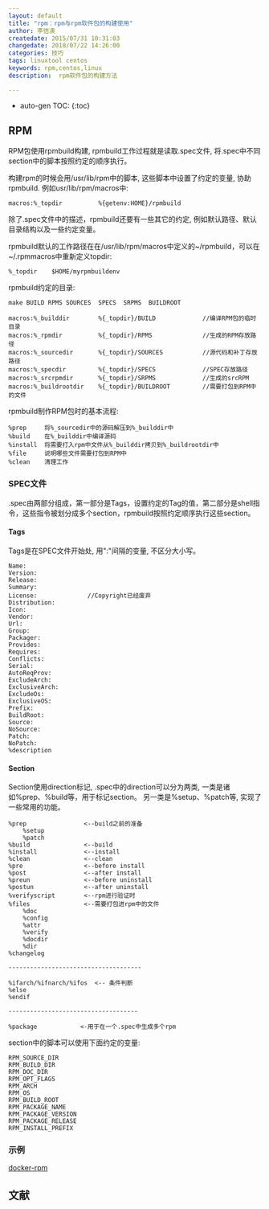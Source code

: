 ```yaml
---
layout: default
title: "rpm：rpm与rpm软件包的构建使用"
author: 李佶澳
createdate: 2015/07/31 10:31:03
changedate: 2018/07/22 14:26:00
categories: 技巧
tags: linuxtool centos
keywords: rpm,centos,linux
description:  rpm软件包的构建方法

---
```


* auto-gen TOC:
{:toc}

## RPM

RPM包使用rpmbuild构建, rpmbuild工作过程就是读取.spec文件, 将.spec中不同section中的脚本按照约定的顺序执行。

构建rpm的时候会用/usr/lib/rpm中的脚本, 这些脚本中设置了约定的变量, 协助rpmbuild. 例如usr/lib/rpm/macros中:

	macros:%_topdir          %{getenv:HOME}/rpmbuild

除了.spec文件中的描述，rpmbuild还要有一些其它的约定, 例如默认路径、默认目录结构以及一些约定变量。

rpmbuild默认的工作路径在在/usr/lib/rpm/macros中定义的~/rpmbuild，可以在~/.rpmmacros中重新定义topdir:

	%_topdir    $HOME/myrpmbuildenv

rpmbuild约定的目录:

	make BUILD RPMS SOURCES  SPECS  SRPMS  BUILDROOT

	macros:%_builddir        %{_topdir}/BUILD             //编译RPM包的临时目录
	macros:%_rpmdir          %{_topdir}/RPMS              //生成的RPM存放路径
	macros:%_sourcedir       %{_topdir}/SOURCES           //源代码和补丁存放路径
	macros:%_specdir         %{_topdir}/SPECS             //SPEC存放路径
	macros:%_srcrpmdir       %{_topdir}/SRPMS             //生成的srcRPM
	macros:%_buildrootdir    %{_topdir}/BUILDROOT         //需要打包到RPM中的文件

rpmbuild制作RPM包时的基本流程:

	%prep     将%_sourcedir中的源码解压到%_builddir中
	%build    在%_builddir中编译源码
	%install  将需要打入rpm中文件从%_builddir拷贝到%_buildrootdir中
	%file     说明哪些文件需要打包到RPM中
	%clean    清理工作

### SPEC文件

.spec由两部分组成，第一部分是Tags，设置约定的Tag的值，第二部分是shell指令，这些指令被划分成多个section，rpmbuild按照约定顺序执行这些section。

#### Tags

Tags是在SPEC文件开始处, 用":"间隔的变量, 不区分大小写。

	Name:
	Version: 
	Release:
	Summary:
	License:              //Copyright已经废弃
	Distribution:
	Icon:
	Vendor:
	Url:
	Group:
	Packager:
	Provides:
	Requires:
	Conflicts:
	Serial:
	AutoReqProv:
	ExcludeArch:
	ExclusiveArch:
	ExcludeOs:
	ExclusiveOS:
	Prefix:
	BuildRoot:
	Source:
	NoSource:
	Patch:
	NoPatch:
	%description

#### Section

Section使用direction标记, .spec中的direction可以分为两类, 一类是诸如%prep、%build等，用于标记section。
另一类是%setup、%patch等, 实现了一些常用的功能。

	%prep                <--build之前的准备
		%setup 
		%patch
	%build               <--build
	%install             <--install
	%clean               <--clean
	%pre                 <--before install
	%post                <--after install
	%preun               <--before uninstall
	%postun              <--after uninstall
	%verifyscript        <--rpm进行验证时
	%files               <--需要打包进rpm中的文件
		%doc
		%config
		%attr
		%verify
		%docdir
		%dir
	%changelog
	
	-------------------------------------
	
	%ifarch/%ifnarch/%ifos  <-- 条件判断
	%else
	%endif
	
	------------------------------------
	
	%package            <-用于在一个.spec中生成多个rpm

section中的脚本可以使用下面约定的变量:

	RPM_SOURCE_DIR
	RPM_BUILD_DIR
	RPM_DOC_DIR
	RPM_OPT_FLAGS
	RPM_ARCH
	RPM_OS
	RPM_BUILD_ROOT
	RPM_PACKAGE_NAME
	RPM_PACKAGE_VERSION
	RPM_PACKAGE_RELEASE
	RPM_INSTALL_PREFIX

### 示例

[docker-rpm](https://github.com/lijiaocn/Material/tree/master/RPMBuild/docker-rpm)

## 文献

[1]: http://www.rpm.org/max-rpm/  "Maximum RPM"
